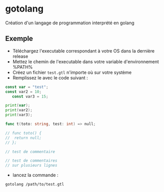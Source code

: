 # gotolang
Création d'un langage de programmation interprété en golang

## Exemple

- Téléchargez l'executable correspondant à votre OS dans la dernière release
- Mettez le chemin de l'executable dans votre variable d'environnement %PATH%
- Créez un fichier `test.gtl` n'importe où sur votre système
- Remplissez le avec le code suivant :
```go
const var = "test";
const var2 = 10;
   const var3 = 15;

print(var);
print(var2);
print(var3);

func t(toto: string, test: int) => null;

// func toto() {
//  return null;
// };

// test de commentaire

// test de commentaires
// sur plusieurs lignes
```
- lancez la commande :
```bash
gotolang /path/to/test.gtl
```
